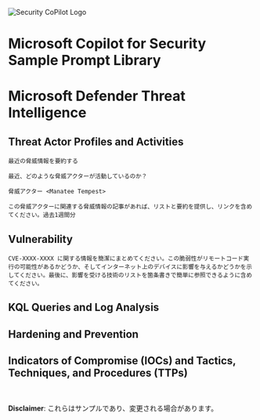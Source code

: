 ![Security CoPilot Logo](https://github.com/ninjyanaka/Copilot-For-Security/blob/main/Promptbook%20samples/ic_fluent_copilot_64_64%402x.png)
# Microsoft Copilot for Security Sample Prompt Library

# Microsoft Defender Threat Intelligence

## Threat Actor Profiles and Activities
```
最近の脅威情報を要約する
```
```
最近、どのような脅威アクターが活動しているのか？
```
```
脅威アクター <Manatee Tempest>
```
```
この脅威アクターに関連する脅威情報の記事があれば、リストと要約を提供し、リンクを含めてください。過去1週間分
```

## Vulnerability 
```
CVE-XXXX-XXXX に関する情報を簡潔にまとめてください。この脆弱性がリモートコード実行の可能性があるかどうか、そしてインターネット上のデバイスに影響を与えるかどうかを示してください。最後に、影響を受ける技術のリストを箇条書きで簡単に参照できるように含めてください。
```

## KQL Queries and Log Analysis

## Hardening and Prevention

## Indicators of Compromise (IOCs) and Tactics, Techniques, and Procedures (TTPs)

&nbsp;

**Disclaimer**: これらはサンプルであり、変更される場合があります。
